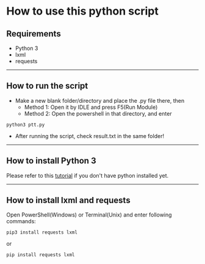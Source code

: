 # How to use this python script
## Requirements
* Python 3
* lxml
* requests
---
## How to run the script
* Make a new blank folder/directory and place the .py file there, then
	* Method 1: Open it by IDLE and press F5(Run Module)
	* Method 2: Open the powershell in that directory, and enter
```shell
python3 ptt.py
```
* After running the script, check result.txt in the same folder!
---
## How to install Python 3
Please refer to this [tutorial](https://medium.com/@ChunYeung/%E7%B5%A6%E8%87%AA%E5%AD%B8%E8%80%85%E7%9A%84python%E6%95%99%E5%AD%B8-1-%E5%A6%82%E4%BD%95%E5%AE%89%E8%A3%9Dpython-126f8ce2f967) if you don't have python installed yet.

---
## How to install lxml and requests
Open PowerShell(Windows) or Terminal(Unix) and enter following commands:

```shell
pip3 install requests lxml
```
or
```shell
pip install requests lxml
```
